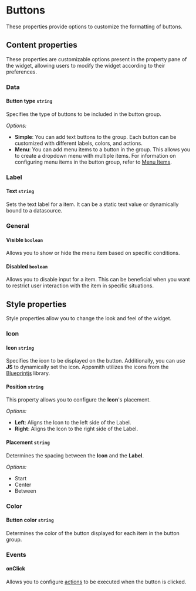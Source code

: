 # Buttons

These properties provide options to customize the formatting of buttons. 

<ZoomImage src="/img/buttons-items.png" alt="Display Buttons" caption="Display Buttons" />

## Content properties

These properties are customizable options present in the property pane of the widget, allowing users to modify the widget according to their preferences.

### Data


#### Button type `string`

 
Specifies the type of buttons to be included in the button group.


*Options:*
* **Simple**: You can add text buttons to the group. Each button can be customized with different labels, colors, and actions.
* **Menu**: You can add menu items to a button in the group. This allows you to create a dropdown menu with multiple items. For information on configuring menu items in the button group, refer to [Menu Items](/reference/widgets/menu/menu-items).



### Label


#### Text `string`

 

Sets the text label for a item. It can be a static text value or dynamically bound to a datasource. 



### General

#### Visible `boolean`

 

Allows you to show or hide the menu item based on specific conditions. 




#### Disabled `boolean`

 

Allows you to disable input for a item. This can be beneficial when you want to restrict user interaction with the item in specific situations.




## Style properties
Style properties allow you to change the look and feel of the widget.

### Icon

#### Icon `string`

 

Specifies the icon to be displayed on the button. Additionally, you can use **JS** to dynamically set the icon. Appsmith utilizes the icons from the [Blueprintjs](https://blueprintjs.com/docs/#icons) library.



#### Position `string`

 

This property allows you to configure the **Icon**'s placement.

*Options:*
* **Left**: Aligns the Icon to the left side of the Label.
* **Right**: Aligns the Icon to the right side of the Label.



#### Placement `string`

 

Determines the spacing between the **Icon** and the **Label**.

*Options:*
* Start
* Center
* Between




### Color

#### Button color `string`

 

Determines the color of the button displayed for each item in the button group. 





### Events

#### onClick

 

Allows you to configure [actions](/reference/appsmith-framework/widget-actions) to be executed when the button is clicked. 




